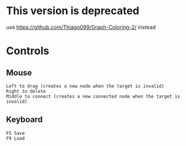# This version is deprecated
use https://github.com/Thiago099/Graph-Coloring-2/ instead

# Controls

## Mouse
    Left to drag (creates a new node when the target is invalid)
    Right to delete
    Middle to connect (creates a new connected node when the target is invalid)
  
## Keyboard
    F5 Save
    F9 Load

